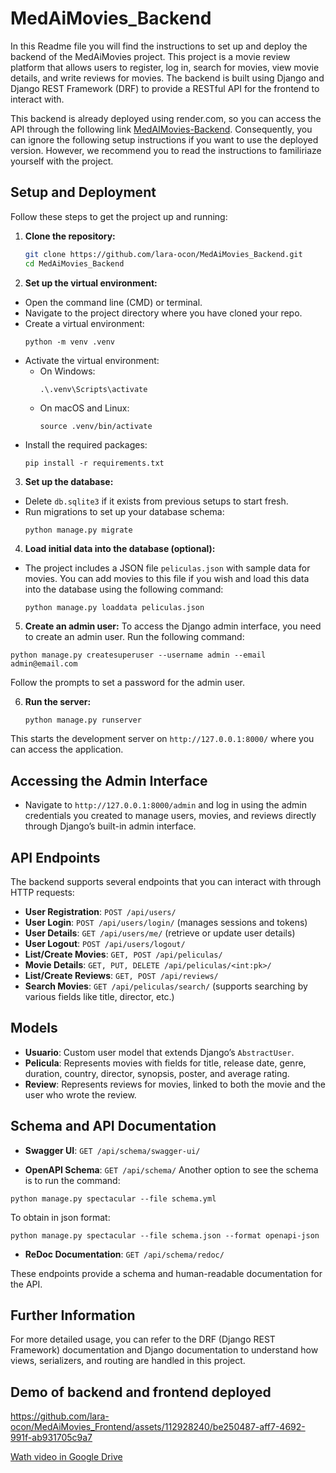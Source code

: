 # MedAiMovies_Backend

In this Readme file you will find the instructions to set up and deploy the backend of the MedAiMovies project. This project is a movie review platform that allows users to register, log in, search for movies, view movie details, and write reviews for movies. The backend is built using Django and Django REST Framework (DRF) to provide a RESTful API for the frontend to interact with.

This backend is already deployed using render.com, so you can access the API through the following link [MedAIMovies-Backend](https://medaimovies-backend.onrender.com/). Consequently, you can ignore the following setup instructions if you want to use the deployed version. However, we recommend you to read the instructions to familiriaze yourself with the project.


## Setup and Deployment

Follow these steps to get the project up and running:

1. **Clone the repository:**
    
    ```bash
    git clone https://github.com/lara-ocon/MedAiMovies_Backend.git
    cd MedAiMovies_Backend
    ```


2. **Set up the virtual environment:**
- Open the command line (CMD) or terminal.
- Navigate to the project directory where you have cloned your repo.
- Create a virtual environment:
  ```
  python -m venv .venv
  ```
- Activate the virtual environment:
  - On Windows:
    ```
    .\.venv\Scripts\activate
    ```
  - On macOS and Linux:
    ```
    source .venv/bin/activate
    ```
- Install the required packages:
  ```
  pip install -r requirements.txt
  ```

3. **Set up the database:**
- Delete `db.sqlite3` if it exists from previous setups to start fresh.
- Run migrations to set up your database schema:
  ```
  python manage.py migrate
  ```

4. **Load initial data into the database (optional):**
- The project includes a JSON file `peliculas.json` with sample data for movies. You can add movies to this file if you wish and load this data into the database using the following command:
  ```
  python manage.py loaddata peliculas.json
  ```


5. **Create an admin user:**
To access the Django admin interface, you need to create an admin user. Run the following command:
```
python manage.py createsuperuser --username admin --email admin@email.com

```
Follow the prompts to set a password for the admin user.

6. **Run the server:**

    ```bash
    python manage.py runserver
    ```

This starts the development server on `http://127.0.0.1:8000/` where you can access the application.

## Accessing the Admin Interface

- Navigate to `http://127.0.0.1:8000/admin` and log in using the admin credentials you created to manage users, movies, and reviews directly through Django’s built-in admin interface.

## API Endpoints

The backend supports several endpoints that you can interact with through HTTP requests:

- **User Registration**: `POST /api/users/`
- **User Login**: `POST /api/users/login/` (manages sessions and tokens)
- **User Details**: `GET /api/users/me/` (retrieve or update user details)
- **User Logout**: `POST /api/users/logout/`
- **List/Create Movies**: `GET, POST /api/peliculas/`
- **Movie Details**: `GET, PUT, DELETE /api/peliculas/<int:pk>/`
- **List/Create Reviews**: `GET, POST /api/reviews/`
- **Search Movies**: `GET /api/peliculas/search/` (supports searching by various fields like title, director, etc.)

## Models

- **Usuario**: Custom user model that extends Django’s `AbstractUser`.
- **Pelicula**: Represents movies with fields for title, release date, genre, duration, country, director, synopsis, poster, and average rating.
- **Review**: Represents reviews for movies, linked to both the movie and the user who wrote the review.

## Schema and API Documentation

- **Swagger UI**: `GET /api/schema/swagger-ui/`

- **OpenAPI Schema**: `GET /api/schema/`
Another option to see the schema is to run the command:
```
python manage.py spectacular --file schema.yml
```
To obtain in json format:
```
python manage.py spectacular --file schema.json --format openapi-json
```
- **ReDoc Documentation**: `GET /api/schema/redoc/`

These endpoints provide a schema and human-readable documentation for the API.

## Further Information

For more detailed usage, you can refer to the DRF (Django REST Framework) documentation and Django documentation to understand how views, serializers, and routing are handled in this project.

## Demo of backend and frontend deployed

https://github.com/lara-ocon/MedAiMovies_Frontend/assets/112928240/be250487-aff7-4692-991f-ab931705c9a7

[Wath video in Google Drive](https://drive.google.com/file/d/15gQoJTe20PseySbKAEZs_FACHSNanDel/view?usp=sharing)
